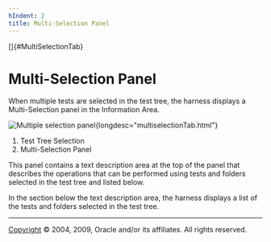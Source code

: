 ```yaml
---
hIndent: 2
title: Multi-Selection Panel
---
```


[]{#MultiSelectionTab}

# Multi-Selection Panel

When multiple tests are selected in the test tree, the harness displays a Multi-Selection panel in
the Information Area.

![Multiple selection panel](../../images/JT4multiSelection.gif){longdesc="multiselectionTab.html"}

1.  Test Tree Selection
2.  Multi-Selection Panel

This panel contains a text description area at the top of the panel that describes the operations
that can be performed using tests and folders selected in the test tree and listed below.

In the section below the text description area, the harness displays a list of the tests and folders
selected in the test tree.

----------------------------------------------------------------------------------------------------

[Copyright](../copyright.html) © 2004, 2009, Oracle and/or its affiliates. All rights reserved.
